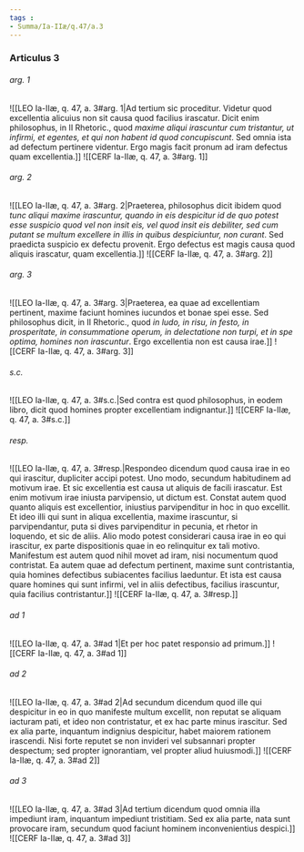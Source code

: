 ```yaml
---
tags : 
- Summa/Ia-IIæ/q.47/a.3
---
```


### Articulus 3

###### arg. 1
![[LEO Ia-IIæ, q. 47, a. 3#arg. 1|Ad tertium sic proceditur. Videtur quod excellentia alicuius non sit causa quod facilius irascatur. Dicit enim philosophus, in II Rhetoric., quod *maxime aliqui irascuntur cum tristantur, ut infirmi, et egentes, et qui non habent id quod concupiscunt*. Sed omnia ista ad defectum pertinere videntur. Ergo magis facit pronum ad iram defectus quam excellentia.]]
![[CERF Ia-IIæ, q. 47, a. 3#arg. 1]]

###### arg. 2
![[LEO Ia-IIæ, q. 47, a. 3#arg. 2|Praeterea, philosophus dicit ibidem quod *tunc aliqui maxime irascuntur, quando in eis despicitur id de quo potest esse suspicio quod vel non insit eis, vel quod insit eis debiliter, sed cum putant se multum excellere in illis in quibus despiciuntur, non curant*. Sed praedicta suspicio ex defectu provenit. Ergo defectus est magis causa quod aliquis irascatur, quam excellentia.]]
![[CERF Ia-IIæ, q. 47, a. 3#arg. 2]]

###### arg. 3
![[LEO Ia-IIæ, q. 47, a. 3#arg. 3|Praeterea, ea quae ad excellentiam pertinent, maxime faciunt homines iucundos et bonae spei esse. Sed philosophus dicit, in II Rhetoric., quod *in ludo, in risu, in festo, in prosperitate, in consummatione operum, in delectatione non turpi, et in spe optima, homines non irascuntur*. Ergo excellentia non est causa irae.]]
![[CERF Ia-IIæ, q. 47, a. 3#arg. 3]]

###### s.c.
![[LEO Ia-IIæ, q. 47, a. 3#s.c.|Sed contra est quod philosophus, in eodem libro, dicit quod homines propter excellentiam indignantur.]]
![[CERF Ia-IIæ, q. 47, a. 3#s.c.]]

###### resp.
![[LEO Ia-IIæ, q. 47, a. 3#resp.|Respondeo dicendum quod causa irae in eo qui irascitur, dupliciter accipi potest. Uno modo, secundum habitudinem ad motivum irae. Et sic excellentia est causa ut aliquis de facili irascatur. Est enim motivum irae iniusta parvipensio, ut dictum est. Constat autem quod quanto aliquis est excellentior, iniustius parvipenditur in hoc in quo excellit. Et ideo illi qui sunt in aliqua excellentia, maxime irascuntur, si parvipendantur, puta si dives parvipenditur in pecunia, et rhetor in loquendo, et sic de aliis. Alio modo potest considerari causa irae in eo qui irascitur, ex parte dispositionis quae in eo relinquitur ex tali motivo. Manifestum est autem quod nihil movet ad iram, nisi nocumentum quod contristat. Ea autem quae ad defectum pertinent, maxime sunt contristantia, quia homines defectibus subiacentes facilius laeduntur. Et ista est causa quare homines qui sunt infirmi, vel in aliis defectibus, facilius irascuntur, quia facilius contristantur.]]
![[CERF Ia-IIæ, q. 47, a. 3#resp.]]

###### ad 1
![[LEO Ia-IIæ, q. 47, a. 3#ad 1|Et per hoc patet responsio ad primum.]]
![[CERF Ia-IIæ, q. 47, a. 3#ad 1]]

###### ad 2
![[LEO Ia-IIæ, q. 47, a. 3#ad 2|Ad secundum dicendum quod ille qui despicitur in eo in quo manifeste multum excellit, non reputat se aliquam iacturam pati, et ideo non contristatur, et ex hac parte minus irascitur. Sed ex alia parte, inquantum indignius despicitur, habet maiorem rationem irascendi. Nisi forte reputet se non invideri vel subsannari propter despectum; sed propter ignorantiam, vel propter aliud huiusmodi.]]
![[CERF Ia-IIæ, q. 47, a. 3#ad 2]]

###### ad 3
![[LEO Ia-IIæ, q. 47, a. 3#ad 3|Ad tertium dicendum quod omnia illa impediunt iram, inquantum impediunt tristitiam. Sed ex alia parte, nata sunt provocare iram, secundum quod faciunt hominem inconvenientius despici.]]
![[CERF Ia-IIæ, q. 47, a. 3#ad 3]]

